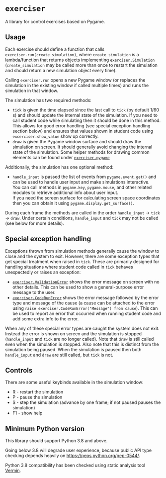 # `exerciser`

A library for control exercises based on Pygame.

## Usage

Each exercise should define a function that calls `exerciser.run(create_simulation)`, where `create_simulation` is a lambda/function that returns objects implementing [`exerciser.Simulation`](/exerciser/_shared.py) (`create_simulation` may be called more than once to restart the simulation and should return a new simulation object every time).

Calling `exerciser.run` opens a new Pygame window (or replaces the simulation in the existing window if called multiple times) and runs the simulation in that window.

The simulation has two required methods:
* `tick` is given the time elapsed since the last call to `tick` (by default 1/60 s) and should update the internal state of the simulation.
If you need to call student code while simulating then it should be done in this method.
This allows for good error handling (see special exception handling section below) and ensures that values shown in student code using `excerciser.show_value` show up correctly.
* `draw` is given the Pygame window surface and should draw the simulation on screen. It should generally avoid changing the internal state of the simulation.
Some helper methods for drawing common elements can be found under [`exerciser.pygame`](/exerciser/pygame.py)

Additionally, the simulation has one optional method:
* `handle_input` is passed the list of events from `pygame.event.get()` and can be used to handle user input and make simulations interactive.  
You can call methods in `pygame.key`, `pygame.mouse`, and other related modules to retrieve additional info about user input.  
If you need the screen surface for calculating screen space coordinates then you can obtain it using `pygame.display.get_surface()`.

During each frame the methods are called in the order `handle_input` -> `tick` -> `draw`. Under certain conditions, `handle_input` and `tick` may not be called (see below for more details).

## Special exception handling

Exceptions thrown from simulation methods generally cause the window to close and the system to exit. However, there are some exception types that get special treatment when raised in `tick`. These are primarily designed for handling situations where student code called in `tick` behaves unexpectedly or raises an exception:

* [`exerciser.ValidationError`](/exerciser/_shared.py) shows the error message on screen with no other details. This can be used to show a general-purpose error message to the user.
* [`exerciser.CodeRunError`](/exerciser/_shared.py) shows the error message followed by the error type and message of the cause (a cause can be attached to the error using `raise exerciser.CodeRunError("Message") from cause`). This can be used to report an error that occurred when running student code and add some extra info to the error.

When any of these special error types are caught the system does not exit. Instead the error is shown on screen and the simulation is stopped (`handle_input` and `tick` are no longer called). Note that `draw` is still called even when the simulation is stopped. Also note that this is distinct from the simulation being paused. When the simulation is paused then both `handle_input` and `draw` are still called, but `tick` is not.

## Controls

There are some useful keybinds available in the simulation window:

* R - restart the simulation
* P - pause the simulation
* S - step the simulation (advance by one frame; if not paused pauses the simulation)
* F1 - show help

## Minimum Python version

This library should support Python 3.8 and above.

Going below 3.8 will degrade user experience, because public API type checking depends heavily on https://peps.python.org/pep-0544/.

Python 3.8 compatibility has been checked using static analysis tool [Vermin](https://github.com/netromdk/vermin).
